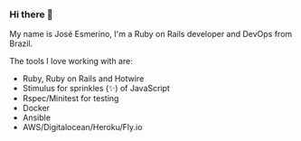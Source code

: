 ### Hi there 👋

My name is José Esmerino, I'm a Ruby on Rails developer and DevOps from Brazil.

The tools I love working with are:

- Ruby, Ruby on Rails and Hotwire
- Stimulus for sprinkles (✨) of JavaScript
- Rspec/Minitest for testing
- Docker
- Ansible
- AWS/Digitalocean/Heroku/Fly.io

<!--
**esmerino/esmerino** is a ✨ _special_ ✨ repository because its `README.md` (this file) appears on your GitHub profile.

Here are some ideas to get you started:

- 🔭 I’m currently working on ...
- 🌱 I’m currently learning ...
- 👯 I’m looking to collaborate on ...
- 🤔 I’m looking for help with ...
- 💬 Ask me about ...
- 📫 How to reach me: ...
- 😄 Pronouns: ...
- ⚡ Fun fact: ...
-->
